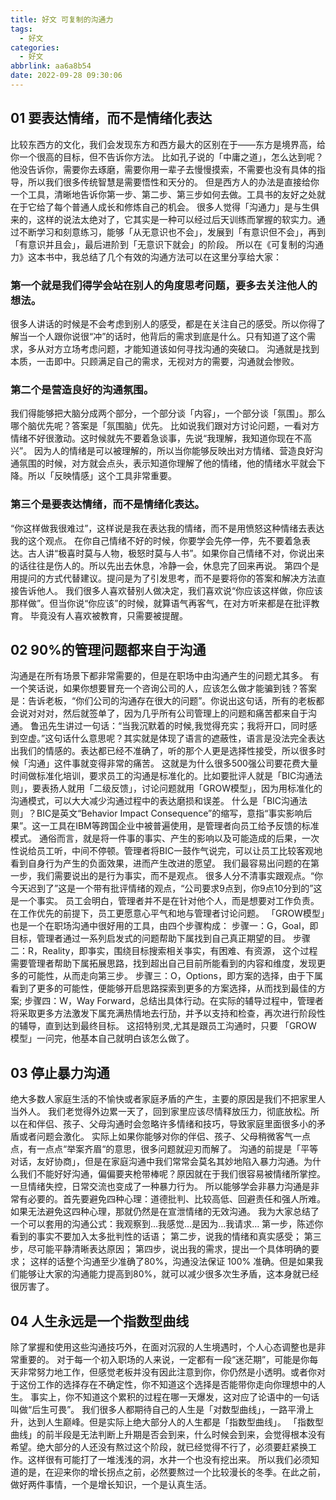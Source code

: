 ```yaml
---
title: 好文 可复制的沟通力
tags:
  - 好文
categories:
  - 好文
abbrlink: aa6a8b54
date: 2022-09-28 09:30:06
---
```


## 01 要表达情绪，而不是情绪化表达

比较东西方的文化，我们会发现东方和西方最大的区别在于——东方是境界高，给你一个很高的目标，但不告诉你方法。
比如孔子说的「中庸之道」，怎么达到呢？他没告诉你，需要你去琢磨，需要你用一辈子去慢慢摸索，不需要也没有具体的指导，所以我们很多传统智慧是需要悟性和天分的。
但是西方人的办法是直接给你一个工具，清晰地告诉你第一步、第二步、第三步如何去做。工具书的友好之处就在于它给了每个普通人成长和修炼自己的机会。
很多人觉得「沟通力」是与生俱来的，这样的说法太绝对了，它其实是一种可以经过后天训练而掌握的软实力。通过不断学习和刻意练习，能够「从无意识也不会」，发展到「有意识但不会」，再到「有意识并且会」，最后进阶到「无意识下就会」的阶段。
所以在《可复制的沟通力》这本书中，我总结了几个有效的沟通方法可以在这里分享给大家：

### 第一个就是我们得学会站在别人的角度思考问题，要多去关注他人的想法。

很多人讲话的时候是不会考虑到别人的感受，都是在关注自己的感受。所以你得了解当一个人跟你说很“冲”的话时，他背后的需求到底是什么。只有知道了这个需求，多从对方立场考虑问题，才能知道该如何寻找沟通的突破口。
沟通就是找到本质，一击即中。只顾满足自己的需求，无视对方的需要，沟通就会惨败。

### 第二个是营造良好的沟通氛围。

我们得能够把大脑分成两个部分，一个部分谈「内容」，一个部分谈「氛围」。那么哪个脑优先呢？答案是「氛围脑」优先。
比如说我们跟对方讨论问题，一看对方情绪不好很激动。这时候就先不要着急谈事，先说“我理解，我知道你现在不高兴”。
因为人的情绪是可以被理解的，所以当你能够反映出对方情绪、营造良好沟通氛围的时候，对方就会点头，表示知道你理解了他的情绪，他的情绪水平就会下降。所以「反映情感」这个工具非常重要。

### 第三个是要表达情绪，而不是情绪化表达。

“你这样做我很难过”，这样说是我在表达我的情绪，而不是用愤怒这种情绪去表达我的这个观点。
在你自己情绪不好的时候，你要学会先停一停，先不要着急表达。古人讲“极喜时莫与人物，极怒时莫与人书”。如果你自己情绪不对，你说出来的话往往是伤人的。所以先出去休息，冷静一会，休息完了回来再说。
第四个是用提问的方式代替建议。提问是为了引发思考，而不是要将你的答案和解决方法直接告诉他人。
我们很多人喜欢替别人做决定，我们喜欢说“你应该这样做，你应该那样做”。但当你说“你应该”的时候，就算语气再客气，在对方听来都是在批评教育。
毕竟没有人喜欢被教育，只需要被提醒。

## 02 90%的管理问题都来自于沟通

沟通是在所有场景下都非常需要的，但是在职场中由沟通产生的问题尤其多。
有一个笑话说，如果你想要冒充一个咨询公司的人，应该怎么做才能骗到钱？答案是：告诉老板，“你们公司的沟通存在很大的问题”。你说出这句话，所有的老板都会说对对对，然后就签单了，因为几乎所有公司管理上的问题和痛苦都来自于沟通。
鲁迅先生讲过一句话：“当我沉默着的时候,我觉得充实；我将开口，同时感到空虚。”这句话什么意思呢？其实就是体现了语言的遮蔽性，语言是没法完全表达出我们的情感的。表达都已经不准确了，听的那个人更是选择性接受，所以很多时候「沟通」这件事就变得非常的痛苦。
这就是为什么很多500强公司要花费大量时间做标准化培训，要求员工的沟通是标准化的。比如要批评人就是「BIC沟通法则」，要表扬人就用「二级反馈」，讨论问题就用「GROW模型」，因为用标准化的沟通模式，可以大大减少沟通过程中的表达磨损和误差。
什么是「BIC沟通法则」？BIC是英文“Behavior Impact Consequence”的缩写，意指“事实影响后果”。这一工具在IBM等跨国企业中被普遍使用，是管理者向员工给予反馈的标准模式。
通俗而言，就是将一件事的事实、产生的影响以及可能造成的后果，一次性说给员工听，中间不停顿。管理者将BIC一鼓作气说完，可以让员工比较客观地看到自身行为产生的负面效果，进而产生改进的愿望。
我们最容易出问题的在第一步，我们需要说出的是行为事实，而不是观点。
很多人分不清事实跟观点。“你今天迟到了”这是一个带有批评情绪的观点，“公司要求9点到，你9点10分到的”这是一个事实。
员工会明白，管理者并不是在针对他个人，而是想要对工作负责。在工作优先的前提下，员工更愿意心平气和地与管理者讨论问题。
「GROW模型」也是一个在职场沟通中很好用的工具，由四个步骤构成：
步骤一：G，Goal，即目标，管理者通过一系列启发式的问题帮助下属找到自己真正期望的目。
步骤二：R，Reality，即亊实，围绕目标搜索相关亊实，有困难、有资源， 这个过程需要管理者帮助下属拓展思路，找到超出自己目前所能看到的内容和维度，发现更多的可能性，从而走向第三步。
步骤三：O，Options，即方案的选择，由于下属看到了更多的可能性，便能够开启思路探索到更多的方案选择，从而找到最佳的方案;
步骤四：W，Way Forward，总结出具体行动。在实际的辅导过程中，管理者将采取更多方法激发下属充满热情地去行劢，并予以支持和检查，再次进行阶段性的辅导，直到达到最终目标。
这招特别灵,尤其是跟员工沟通时，只要 「GROW 模型」一问完，他基本自己就明白该怎么做了。

## 03 停止暴力沟通

绝大多数人家庭生活的不愉快或者家庭矛盾的产生，主要的原因是我们不把家里人当外人。
我们老觉得外边累一天了，回到家里应该尽情释放压力，彻底放松。所以在和伴侣、孩子、父母沟通时会忽略许多情绪和技巧，导致家庭里面很多小的矛盾或者问题会激化。
实际上如果你能够对你的伴侣、孩子、父母稍微客气一点点，有一点点“举案齐眉“的意思，很多问题就迎刃而解了。
沟通的前提是「平等对话，友好协商」，但是在家庭沟通中我们常常会莫名其妙地陷入暴力沟通。为什么我们不能好好沟通，偏偏要夹枪带棒呢？原因就在于我们很容易被情绪所掌控。一旦情绪失控，日常交流也变成了一种暴力行为。
所以能够学会非暴力沟通是非常有必要的。首先要避免四种心理：道德批判、比较高低、回避责任和强人所难。如果无法避免这四种心理，那就仍然是在宣泄情绪的无效沟通。
我为大家总结了一个可以套用的沟通公式：我观察到…我感觉…是因为…我请求…
第一步，陈述你看到的事实不要加入太多批判性的话语；
第二步，说我的情绪和真实感受；
第三步，尽可能平静清晰表达原因；
第四步，说出我的需求，提出一个具体明确的要求；
这样的话整个沟通至少准确了80%，沟通没法保证 100% 准确。但是如果我们能够让大家的沟通能力提高到80%，就可以减少很多次生矛盾，这本身就已经很厉害了。

## 04 人生永远是一个指数型曲线

除了掌握和使用这些沟通技巧外，在面对沉寂的人生境遇时，个人心态调整也是非常重要的。
对于每一个初入职场的人来说，一定都有一段“迷茫期”，可能是你每天非常努力地工作，但感觉老板并没有因此注意到你，你仍然是小透明。或者你对于这份工作的选择存在不确定性，你不知道这个选择是否能带你走向你理想中的人生。
事实上，你不知道这个累积的过程在哪一天爆发，这对应了论语中的一句话叫做“后生可畏”。
我们很多人都期待自己的人生是「对数型曲线」，一路平滑上升，达到人生巅峰。但是实际上绝大部分人的人生都是「指数型曲线」。
「指数型曲线」的前半段是无法判断上升期是否会到来，什么时候会到来，会觉得根本没有希望。绝大部分的人还没有熬过这个阶段，就已经觉得不行了，必须要赶紧换工作。这样很有可能打了一堆浅浅的洞，水井一个也没有挖出来。
所以我们必须知道的是，在迎来你的增长拐点之前，必然要熬过一个比较漫长的冬季。在此之前，做好两件事情，一个是增长知识，一个是认真生活。

